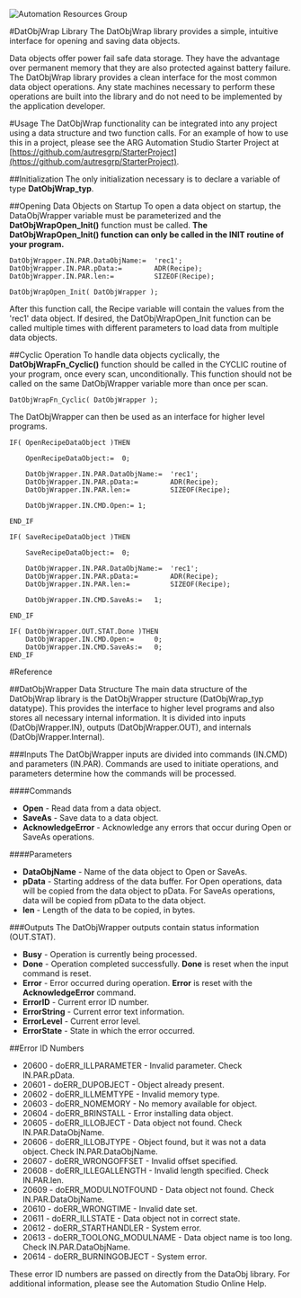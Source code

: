 ![Automation Resources Group](http://automationresourcesgroup.com/images/arglogo254x54.png)

#DatObjWrap Library
The DatObjWrap library provides a simple, intuitive interface for opening and saving data objects.

Data objects offer power fail safe data storage. They have the advantage over permanent memory that they are also protected against battery failure. The DatObjWrap library provides a clean interface for the most common data object operations. Any state machines necessary to perform these operations are built into the library and do not need to be implemented by the application developer.

#Usage
The DatObjWrap functionality can be integrated into any project using a data structure and two function calls. For an example of how to use this in a project, please see the ARG Automation Studio Starter Project at [https://github.com/autresgrp/StarterProject](https://github.com/autresgrp/StarterProject).

##Initialization
The only initialization necessary is to declare a variable of type **DatObjWrap_typ**.

##Opening Data Objects on Startup
To open a data object on startup, the DataObjWrapper variable must be parameterized and the **DatObjWrapOpen_Init()** function must be called. **The DatObjWrapOpen_Init() function can only be called in the INIT routine of your program.**

	DatObjWrapper.IN.PAR.DataObjName:=	'rec1';
	DatObjWrapper.IN.PAR.pData:=		ADR(Recipe);
	DatObjWrapper.IN.PAR.len:=			SIZEOF(Recipe);

	DatObjWrapOpen_Init( DatObjWrapper );

After this function call, the Recipe variable will contain the values from the 'rec1' data object. If desired, the DatObjWrapOpen_Init function can be called multiple times with different parameters to load data from multiple data objects.

##Cyclic Operation
To handle data objects cyclically, the **DatObjWrapFn_Cyclic()** function should be called in the CYCLIC routine of your program, once every scan, unconditionally. This function should not be called on the same DatObjWrapper variable more than once per scan.

	DatObjWrapFn_Cyclic( DatObjWrapper );

The DatObjWrapper can then be used as an interface for higher level programs.

	IF( OpenRecipeDataObject )THEN
		
		OpenRecipeDataObject:=	0;
	
		DatObjWrapper.IN.PAR.DataObjName:=	'rec1';
		DatObjWrapper.IN.PAR.pData:=		ADR(Recipe);
		DatObjWrapper.IN.PAR.len:=			SIZEOF(Recipe);

		DatObjWrapper.IN.CMD.Open:=	1;
	
	END_IF

	IF( SaveRecipeDataObject )THEN
		
		SaveRecipeDataObject:=	0;

		DatObjWrapper.IN.PAR.DataObjName:=	'rec1';
		DatObjWrapper.IN.PAR.pData:=		ADR(Recipe);
		DatObjWrapper.IN.PAR.len:=			SIZEOF(Recipe);
		
		DatObjWrapper.IN.CMD.SaveAs:=	1;
	
	END_IF

	IF( DatObjWrapper.OUT.STAT.Done )THEN
		DatObjWrapper.IN.CMD.Open:=		0;
		DatObjWrapper.IN.CMD.SaveAs:=	0;
	END_IF

#Reference

##DatObjWrapper Data Structure
The main data structure of the DatObjWrap library is the DatObjWrapper structure (DatObjWrap_typ datatype). This provides the interface to higher level programs and also stores all necessary internal information. It is divided into inputs (DatObjWrapper.IN), outputs (DatObjWrapper.OUT), and internals (DatObjWrapper.Internal).

###Inputs
The DatObjWrapper inputs are divided into commands (IN.CMD) and parameters (IN.PAR). Commands are used to initiate operations, and parameters determine how the commands will be processed.

####Commands
* **Open** - Read data from a data object.
* **SaveAs** - Save data to a data object.
* **AcknowledgeError** - Acknowledge any errors that occur during Open or SaveAs operations.

####Parameters
* **DataObjName** - Name of the data object to Open or SaveAs.
* **pData** - Starting address of the data buffer. For Open operations, data will be copied from the data object to pData. For SaveAs operations, data will be copied from pData to the data object.
* **len** - Length of the data to be copied, in bytes.

###Outputs
The DatObjWrapper outputs contain status information (OUT.STAT).

* **Busy** - Operation is currently being processed.
* **Done** - Operation completed successfully. **Done** is reset when the input command is reset.
* **Error** - Error occurred during operation. **Error** is reset with the **AcknowledgeError** command.
* **ErrorID** - Current error ID number.
* **ErrorString** - Current error text information.
* **ErrorLevel** - Current error level.
* **ErrorState** - State in which the error occurred.

##Error ID Numbers
* 20600 - doERR_ILLPARAMETER - Invalid parameter. Check IN.PAR.pData.
* 20601 - doERR_DUPOBJECT - Object already present.
* 20602 - doERR_ILLMEMTYPE - Invalid memory type.
* 20603 - doERR_NOMEMORY - No memory available for object.
* 20604 - doERR_BRINSTALL - Error installing data object.
* 20605 - doERR_ILLOBJECT - Data object not found. Check IN.PAR.DataObjName.
* 20606 - doERR_ILLOBJTYPE - Object found, but it was not a data object. Check IN.PAR.DataObjName.
* 20607 - doERR_WRONGOFFSET - Invalid offset specified.
* 20608 - doERR_ILLEGALLENGTH - Invalid length specified. Check IN.PAR.len.
* 20609 - doERR_MODULNOTFOUND - Data object not found. Check IN.PAR.DataObjName.
* 20610 - doERR_WRONGTIME - Invalid date set.
* 20611 - doERR_ILLSTATE - Data object not in correct state.
* 20612 - doERR_STARTHANDLER - System error.
* 20613 - doERR_TOOLONG_MODULNAME - Data object name is too long. Check IN.PAR.DataObjName.
* 20614 - doERR_BURNINGOBJECT - System error.

These error ID numbers are passed on directly from the DataObj library. For additional information, please see the Automation Studio Online Help.